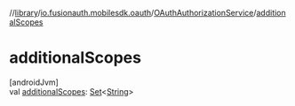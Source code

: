 //[library](../../../index.md)/[io.fusionauth.mobilesdk.oauth](../index.md)/[OAuthAuthorizationService](index.md)/[additionalScopes](additional-scopes.md)

# additionalScopes

[androidJvm]\
val [additionalScopes](additional-scopes.md): [Set](https://kotlinlang.org/api/latest/jvm/stdlib/kotlin.collections/-set/index.html)&lt;[String](https://kotlinlang.org/api/latest/jvm/stdlib/kotlin/-string/index.html)&gt;

